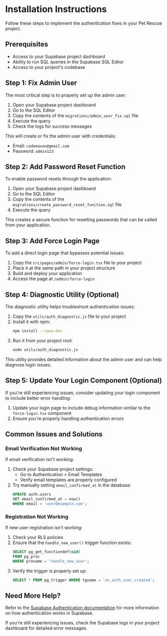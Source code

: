 # Installation Instructions

Follow these steps to implement the authentication fixes in your Pet Rescue project.

## Prerequisites

- Access to your Supabase project dashboard
- Ability to run SQL queries in the Supabase SQL Editor
- Access to your project's codebase

## Step 1: Fix Admin User

The most critical step is to properly set up the admin user:

1. Open your Supabase project dashboard
2. Go to the SQL Editor
3. Copy the contents of the `migrations/admin_user_fix.sql` file
4. Execute the query
5. Check the logs for success messages

This will create or fix the admin user with credentials:
- Email: `codemaxon@gmail.com`
- Password: `admin123`

## Step 2: Add Password Reset Function

To enable password resets through the application:

1. Open your Supabase project dashboard
2. Go to the SQL Editor
3. Copy the contents of the `migrations/create_password_reset_function.sql` file
4. Execute the query

This creates a secure function for resetting passwords that can be called from your application.

## Step 3: Add Force Login Page

To add a direct login page that bypasses potential issues:

1. Copy the `src/pages/admin/force-login.tsx` file to your project
2. Place it at the same path in your project structure
3. Build and deploy your application
4. Access the page at `/admin/force-login`

## Step 4: Diagnostic Utility (Optional)

The diagnostic utility helps troubleshoot authentication issues:

1. Copy the `utils/auth_diagnostic.js` file to your project
2. Install it with npm:
   ```bash
   npm install --save-dev
   ```
3. Run it from your project root:
   ```bash
   node utils/auth_diagnostic.js
   ```

This utility provides detailed information about the admin user and can help diagnose login issues.

## Step 5: Update Your Login Component (Optional)

If you're still experiencing issues, consider updating your login component to include better error handling:

1. Update your login page to include debug information similar to the `force-login.tsx` component
2. Ensure you're properly handling authentication errors

## Common Issues and Solutions

### Email Verification Not Working

If email verification isn't working:

1. Check your Supabase project settings:
   - Go to Authentication > Email Templates
   - Verify email templates are properly configured
2. Try manually setting `email_confirmed_at` in the database:
   ```sql
   UPDATE auth.users
   SET email_confirmed_at = now()
   WHERE email = 'user@example.com';
   ```

### Registration Not Working

If new user registration isn't working:

1. Check your RLS policies
2. Ensure that the `handle_new_user()` trigger function exists:
   ```sql
   SELECT pg_get_functiondef(oid) 
   FROM pg_proc 
   WHERE proname = 'handle_new_user';
   ```
3. Verify the trigger is properly set up:
   ```sql
   SELECT * FROM pg_trigger WHERE tgname = 'on_auth_user_created';
   ```

## Need More Help?

Refer to the [Supabase Authentication documentation](https://supabase.com/docs/guides/auth) for more information on how authentication works in Supabase.

If you're still experiencing issues, check the Supabase logs in your project dashboard for detailed error messages.